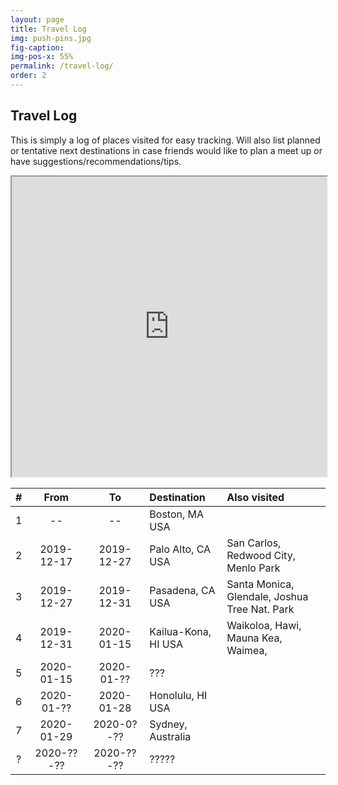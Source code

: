 ```yaml
---
layout: page
title: Travel Log
img: push-pins.jpg
fig-caption:
img-pos-x: 55%
permalink: /travel-log/
order: 2
---
```

## Travel Log

This is simply a log of places visited for easy tracking. Will also list planned or tentative next destinations in case friends would like to plan a meet up or have suggestions/recommendations/tips.

<iframe src="https://www.google.com/maps/d/u/0/embed?mid=1oxLJpepp84n6hh4AQPr082m7n4kWaLeX&z=3" width="100%" height="480"></iframe>

<div class="table-wrapper" markdown="block">

| #   | From       | To         | Destination          | Also visited |
| :-: | :--------: | :--------: | :------------------- | :----------- |
| 1   | --         | --         | Boston, MA USA       | |
| 2   | 2019-12-17 | 2019-12-27 | Palo Alto, CA USA    | San Carlos, Redwood City, Menlo Park |
| 3   | 2019-12-27 | 2019-12-31 | Pasadena, CA USA     | Santa Monica, Glendale, Joshua Tree Nat. Park|
| 4   | 2019-12-31 | 2020-01-15 | Kailua-Kona, HI USA  | Waikoloa, Hawi, Mauna Kea, Waimea,  |
| 5   | 2020-01-15 | 2020-01-?? | ???                  | |
| 6   | 2020-01-?? | 2020-01-28 | Honolulu, HI USA     | |
| 7   | 2020-01-29 | 2020-0?-?? | Sydney, Australia    | |
| ?   | 2020-??-?? | 2020-??-?? | ?????                | |

</div>
